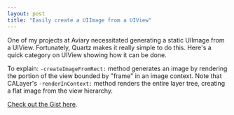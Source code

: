 ```yaml
---
layout: post
title: "Easily create a UIImage from a UIView"
---
```


One of my projects at Aviary necessitated generating a static UIImage from a UIView. Fortunately, Quartz makes it really simple to do this. Here's a quick category on UIView showing how it can be done.

To explain: `-createImageFromRect:` method generates an image by rendering the portion of the view bounded by "frame" in an image context. Note that CALayer's `-renderInContext:`	 method renders the entire layer tree, creating a flat image from the view hierarchy.

[Check out the Gist here](https://gist.github.com/1181935).
